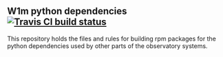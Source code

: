 ## W1m python dependencies [![Travis CI build status](https://travis-ci.org/warwick-one-metre/python-dependencies.svg?branch=master)](https://travis-ci.org/warwick-one-metre/python-dependencies)

This repository holds the files and rules for building rpm packages for the python dependencies used by other parts of the observatory systems.
